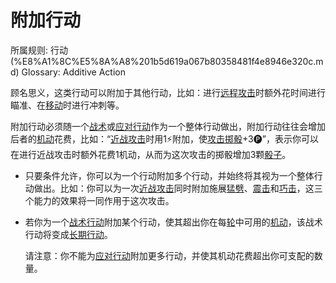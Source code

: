 # 附加行动

所属规则: 行动 (%E8%A1%8C%E5%8A%A8%201b5d619a067b80358481f4e8946e320c.md)
Glossary: Additive Action

顾名思义，这类行动可以附加于其他行动，比如：进行[远程攻击](%E8%BF%9C%E7%A8%8B%E6%94%BB%E5%87%BB%201b4d619a067b805f8c27e6cffc369b74.md)时额外花时间进行瞄准、在[移动](%E7%A7%BB%E5%8A%A8%201b3d619a067b80a4a587d4f966ce6b79.md)时进行冲刺等。

附加行动必须随一个[战术](%E6%88%98%E6%9C%AF%E8%A1%8C%E5%8A%A8%201b3d619a067b8051b6eaffd160aee01c.md)或[应对行动](%E5%BA%94%E5%AF%B9%E8%A1%8C%E5%8A%A8%201b3d619a067b80b1ad0bf551ab8120e2.md)作为一个整体行动做出，附加行动往往会增加后者的[机动](%E6%9C%BA%E5%8A%A8%201b3d619a067b80ae8db3fa0eb0eb24d8.md)花费，比如：“[近战攻击](%E8%BF%91%E6%88%98%E6%94%BB%E5%87%BB%201b4d619a067b80eda8b0facbba0c7b1a.md)时用1⚡️附加，使[攻击掷骰](%E6%94%BB%E5%87%BB%E6%8E%B7%E9%AA%B0%201b4d619a067b80299a42f43fa6c00c03.md)+3🅟”，表示你可以在进行近战攻击时额外花费1机动，从而为这次攻击的掷骰增加3颗[骰子](%E9%AA%B0%E5%AD%90%201b3d619a067b809a8af1c709238cdb0d.md)。

- 只要条件允许，你可以为一个行动附加多个行动，并始终将其视为一个整体行动做出。比如：你可以为一次[近战攻击](%E8%BF%91%E6%88%98%E6%94%BB%E5%87%BB%201b4d619a067b80eda8b0facbba0c7b1a.md)同时附加施展[猛劈](https://www.notion.so/1b7d619a067b80eba8cbd69a9cce056d?pvs=21)、[震击](https://www.notion.so/1b5d619a067b80f299f3dc3f59027c3a?pvs=21)和[巧击](https://www.notion.so/1b5d619a067b80e185dcdd619c344f74?pvs=21)，这三个能力的效果将一同作用于这次攻击。
- 若你为一个[战术行动](%E6%88%98%E6%9C%AF%E8%A1%8C%E5%8A%A8%201b3d619a067b8051b6eaffd160aee01c.md)附加某个行动，使其超出你在每[轮](%E8%BD%AE%201b3d619a067b80aeb62df5a99bfb8a82.md)中可用的[机动](%E6%9C%BA%E5%8A%A8%201b3d619a067b80ae8db3fa0eb0eb24d8.md)，该战术行动将变成[长期行动](%E9%95%BF%E6%9C%9F%E8%A1%8C%E5%8A%A8%201b3d619a067b80969c30d63ae5cf624a.md)。
    
    请注意：你不能为[应对行动](%E5%BA%94%E5%AF%B9%E8%A1%8C%E5%8A%A8%201b3d619a067b80b1ad0bf551ab8120e2.md)附加更多行动，并使其机动花费超出你可支配的数量。